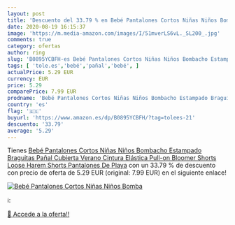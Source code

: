 ```yaml
---
layout: post
title: 'Descuento del 33.79 % en Bebé Pantalones Cortos Niñas Niños Bomba'
date: 2020-08-19 16:15:37
image: 'https://m.media-amazon.com/images/I/51mverLS6vL._SL200_.jpg'
comments: true
category: ofertas
author: ring
slug: 'B0895YCBFH-es Bebé Pantalones Cortos Niñas Niños Bombacho Estampado...'
tags: [ 'tole.es','bebé','pañal','bebé', ]
actualPrice: 5.29 EUR
currency: EUR
price: 5.29
comparePrice: 7.99 EUR
prodname: 'Bebé Pantalones Cortos Niñas Niños Bombacho Estampado Braguitas Pañal Cubierta Verano Cintura Elástica Pull-on Bloomer Shorts Loose Harem Shorts Pantalones De Playa'
country: 'es'
flag: '🇪🇸'
buyurl: 'https://www.amazon.es/dp/B0895YCBFH/?tag=tolees-21'
descuento: '33.79'
average: '5.29'
---
```


Tienes [Bebé Pantalones Cortos Niñas Niños Bombacho Estampado Braguitas Pañal Cubierta Verano Cintura Elástica Pull-on Bloomer Shorts Loose Harem Shorts Pantalones De Playa](https://www.amazon.es/dp/B0895YCBFH/?tag=tolees-21) con un 33.79 % de descuento con precio de oferta de 5.29 EUR (original: 7.99 EUR) en el siguiente enlace!

[![Bebé Pantalones Cortos Niñas Niños Bomba](https://m.media-amazon.com/images/I/51mverLS6vL._SL200_.jpg)](https://www.amazon.es/dp/B0895YCBFH/?tag=tolees-21)

ℹ️:


[🛒 Accede a la oferta!!](https://www.amazon.es/dp/B0895YCBFH/?tag=tolees-21)
